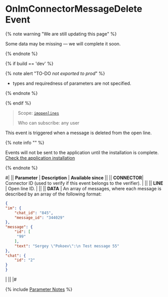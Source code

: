 # OnImConnectorMessageDelete Event

{% note warning "We are still updating this page" %}

Some data may be missing — we will complete it soon.

{% endnote %}

{% if build == 'dev' %}

{% note alert "TO-DO _not exported to prod_" %}

- types and requiredness of parameters are not specified.

{% endnote %}

{% endif %}

> Scope: [`imopenlines`](../../../scopes/permissions.md)
>
> Who can subscribe: any user

This event is triggered when a message is deleted from the open line.

{% note info "" %}

Events will not be sent to the application until the installation is complete. [Check the application installation](../../../../settings/app-installation/installation-finish.md)

{% endnote %}

#|
|| **Parameter** | **Description** | **Available since** ||
|| **CONNECTOR**| Connector ID (used to verify if this event belongs to the verifier). | ||
|| **LINE** | Open line ID. | ||
|| **DATA** | An array of messages, where each message is described by an array of the following format:


```json
{
"im": {
    "chat_id": "845",
    "message_id": "344029"
},
"message": {
    "id": [
     "99"
    ],
    "text": "Sergey \"Pokoev\":\n Test message 55"
},
"chat": {
    "id": "2"
}
}
```
| ||
|#

{% include [Parameter Notes](../../../../_includes/required.md) %}